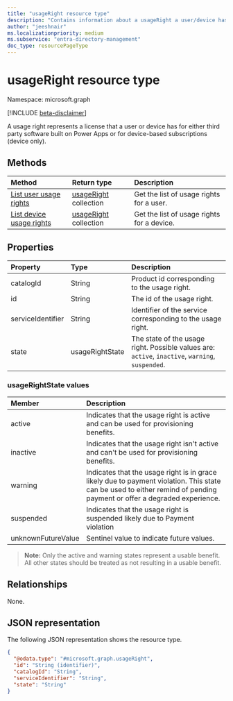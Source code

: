 ```yaml
---
title: "usageRight resource type"
description: "Contains information about a usageRight a user/device has assigned"
author: "jeeshnair"
ms.localizationpriority: medium
ms.subservice: "entra-directory-management"
doc_type: resourcePageType
---
```


# usageRight resource type

Namespace: microsoft.graph

[!INCLUDE [beta-disclaimer](../../includes/beta-disclaimer.md)]

A usage right represents a license that a user or device has for either third party software built on Power Apps or for device-based subscriptions (device only).

## Methods

|Method|Return type|Description|
|:---|:---|:---|
|[List user usage rights](../api/user-list-usagerights.md)|[usageRight](../resources/usageright.md) collection|Get the list of usage rights for a user.|
|[List device usage rights](../api/device-list-usagerights.md)|[usageRight](../resources/usageright.md) collection|Get the list of usage rights for a device.|

## Properties

|Property|Type|Description|
|:---|:---|:---|
|catalogId|String|Product id corresponding to the usage right.|
|id|String|The id of the usage right.|
|serviceIdentifier|String|Identifier of the service corresponding to the usage right.|
|state|usageRightState|The state of the usage right. Possible values are: `active`, `inactive`, `warning`, `suspended`.|

### usageRightState values 

| Member             |  Description               |
| :----------------- |  :------------------------ |
|active              | Indicates that the usage right is active and can be used for provisioning benefits.|
|inactive                | Indicates that the usage right isn't active and can't be used for provisioning benefits.|
|warning                | Indicates that the usage right is in grace likely due to payment violation. This state can be used to either remind of pending payment or offer a degraded experience.|
|suspended                | Indicates that the usage right is suspended likely due to Payment violation|
|unknownFutureValue      | Sentinel value to indicate future values. |

>**Note:** Only the active and warning states represent a usable benefit. All other states should be treated as not resulting in a usable benefit.



## Relationships

None.

## JSON representation

The following JSON representation shows the resource type.
<!-- {
  "blockType": "resource",
  "keyProperty": "id",
  "@odata.type": "microsoft.graph.usageRight",
  "openType": false
}
-->
``` json
{
  "@odata.type": "#microsoft.graph.usageRight",
  "id": "String (identifier)",
  "catalogId": "String",
  "serviceIdentifier": "String",
  "state": "String"
}
```

